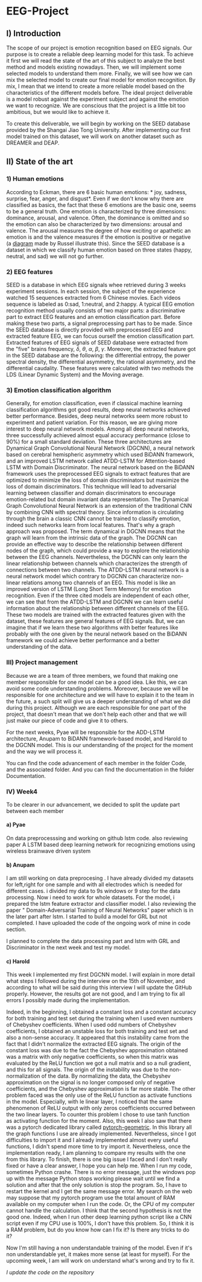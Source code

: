 # EEG-Project


## I) Introduction 

The scope of our project is emotion recognition based on EEG signals. Our purpose is to create a reliable deep learning model for this task. To achieve it first we will read the state of the art of this subject to analyze the best method and models existing nowadays. Then, we will implement some selected models to understand them more. Finally, we will see how we can mix the selected model to create our final model for emotion recognition. By mix, I mean that we intend to create a more reliable model based on the characteristics of the different models before. The ideal project deliverable is a model robust against the experiment subject and against the emotion we want to recognize. We are conscious that the project is a little bit too ambitious, but we would like to achieve it. 

To create this deliverable, we will begin by working on the SEED database provided by the Shangai Jiao Tong University. After implementing our first model trained on this dataset, we will work on another dataset such as DREAMER and DEAP. 



## II) State of the art
 
### 1) Human emotions

According to Eckman, there are 6 basic human emotions: * joy, sadness, surprise, fear, anger, and disgust*. Even if we don't know why there are classified as basics, the fact that these 6 emotions are the basic one, seems to be a general truth. One emotion is characterized by three dimensions: dominance, arousal, and valence. Often, the dominance is omitted and so the emotion can also be characterized by two dimensions: arousal and valence. The arousal measures the degree of how exciting or apathetic an emotion is and the valence measures if the emotion is positive or negative (a [diagram](https://www.pinterest.com/pin/354588170647498721/) made by Russel illustrate this). Since the SEED database is a dataset in which we classify human emotion based on three states (happy, neutral, and sad) we will not go further. 

### 2) EEG features

SEED is a database in which EEG signals whee retrieved during 3 weeks experiment sessions. In each session, the subject of the experience watched 15 sequences extracted from 6 Chinese movies. Each videos sequence is labeled as 0:sad, 1:neutral, and 2:happy. 
A typical EEG emotion recognition method usually consists of two major parts: a discriminative part to extract EEG features and an emotion classification part. Before making these two parts, a signal preprocessing part has to be made. Since the SEED database is directly provided with preprocessed EEG and extracted feature EEG, we can focus ourself the emotion classification part. Extracted features of EEG signals of SEED database were extracted from the "five" brains frequency, $\delta$, $\theta$, $\alpha$, $\beta$, $\gamma$. Moreover, the extracted feature got in the SEED database are the following: the differential entropy, the power spectral density, the differential asymmetry, the rational asymmetry, and the differential caudality. These features were calculated with two methods the LDS (Linear Dynamic System) and the Moving average. 

### 3) Emotion classification algorithm

Generally, for emotion classification, even if classical machine learning classification algorithms got good results,  deep neural networks achieved better performance. Besides, deep neural networks seem more robust to experiment and patient variation. For this reason, we are giving more interest to deep neural network models. Among all deep neural networks, three successfully achieved almost equal accuracy performance (close to 90%) for a small standard deviation. These three architectures are Dynamical Graph Convolutional Neural Network (DGCNN), a neural network based on cerebral hemispheric asymmetry which used BiDANN framework, and an improved LSTM network called ATDD-LSTM for Attention-based LSTM with Domain Discriminator. 
The neural network based on the BiDANN framework uses the preprocessed EEG signals to extract features that are optimized to minimize the loss of domain discriminators but maximize the loss of domain discriminators. This technique will lead to adversarial learning between classifier and domain discriminators to encourage emotion-related but domain invariant data representation. 
The Dynamical Graph Convolutional Neural Network is an extension of the traditional CNN by combining CNN with spectral theory. Since information is circulating through the brain a classic CNN cannot be trained to classify emotion, indeed such networks learn from local features. That's why a graph approach was proposed. The term dynamical in DGCNN means that the graph will learn from the intrinsic data of the graph. The DGCNN can provide an effective way to describe the relationship between different nodes of the graph, which could provide a way to explore the relationship between the EEG channels. 
Nevertheless, the DGCNN can only learn the linear relationship between channels which characterizes the strength of connections between two channels. 
The ATDD-LSTM neural network is a neural network model which contrary to DGCNN can characterize non-linear relations among two channels of an EEG. This model is like an improved version of LSTM (Long Short Term Memory) for emotion recognition. Even if the three cited models are independent of each other, we can see that from the ATDD-LSTM and DGCNN we can learn useful information about the relationship between different channels of the EEG. These two models are trained with the extracted features given with the dataset, these features are general features of EEG signals. But, we can imagine that if we learn these two algorithms with better features like probably with the one given by the neural network based on the BiDANN framework we could achieve better performance and a better understanding of the data. 

### III) Project management

Because we are a team of three members, we found that making one member responsible for one model can be a good idea. Like this, we can avoid some code understanding problems. Moreover, because we will be responsible for one architecture and we will have to explain it to the team in the future, a such split will give us a deeper understanding of what we did during this project. Although we are each responsible for one part of the project, that doesn't mean that we don't help each other and that we will just make our piece of code and give it to others.

For the next weeks, Pyae will be responsible for the ADD-LSTM architecture, Anupam to BiDANN framework-based model, and Harold to the DGCNN model. This is our understanding of the project for the moment and the way we will process it. 

You can find the code advancement of each member in the folder Code, and the associated folder. And you can find the documentation in the folder Documentation. 

### IV) Week4

To be clearer in our advancement, we decided to split the update part between each member

#### a) Pyae
On data preprocesssing and working on github lstm code.
also reviewing paper A LSTM based deep learning network for recognizing emotions using wireless brainwave driven system

#### b) Anupam
I am still working on data preprocesing . I have already divided my datasets for left,right for one sample and with all electrodes which is needed for different cases. i  divided my data to 9s windows or 9 step for the data processing. Now i need to work for whole datasets. For the model, i prepared the lstm feature extractor and classifier model. I also reviewing the paper " Domain-Adversarial Training of Neural Networks" paper which is in the later part after lstm. I started to build a model for GRL but not completed. I have uploaded the code of the ongoing work of mine in code section. 

I planned to complete the data processing part and lstm with GRL and Discriminator in the next week and test my model.

#### c) Harold

This week I implemented my first DGCNN model. I will explain in more detail what steps I followed during the interview on the 15th of November, and according to what will be said during this interview I will update the GitHub properly. However, the results got are not good, and I am trying to fix all errors I possibly made during the implementation. 

Indeed, in the beginning, I obtained a constant loss and a constant accuracy for both training and test set during the training when I used even numbers of Chebyshev coefficients. When I used odd numbers of Chebyshev coefficients, I obtained an unstable loss for both training and test set and also a non-sense accuracy. It appeared that this instability came from the fact that I didn't normalize the extracted EEG signals. The origin of the constant loss was due to the fact the Chebyshev approximation obtained was a matrix with only negative coefficients, so when this matrix was evaluated by the ReLU function we got a null matrix and so a null gradient, and this for all signals. The origin of the instability was due to the non-normalization of the data. By normalizing the data, the Chebyshev approximation on the signal is no longer composed only of negative coefficients, and the Chebyshev approximation is far more stable. The other problem faced was the only use of the ReLU function as activate functions in the model. Especially, with le linear layer, I noticed that the same phenomenon of ReLU output with only zeros coefficients occurred between the two linear layers. To counter this problem I chose to use tanh function as activating function for the moment. Also, this week I also saw that there was a pytorch dedicated library called [pytorch-geometric](https://pytorch-geometric.readthedocs.io/en/latest/). In this library all the graph functions I use are already implemented. Nevertheless, since I got difficulties to import it and I already implemented almost every useful functions, I didn't spend more time to try import it. Nevertheless, once the implementation ready, I am planning to compare my results with the one from this library. To finish, there is one big issue I faced and I don't really fixed or have a clear answer, I hope you can help me. When I run my code, sometimes Python crashe. There is no error message, just the windows pop up with the message Python stops working please wait until we find a solution and after that the only solution is stop the program. So, I have to restart the kernel and I get the same message error. My search on the web may suppose that my pytorch program use the total amount of RAM available on my computer when I run the code. Or, the CPU of my computer cannot handle the calculation. I think that the second hypothesis is not the good one. Indeed, when I run other
deep learning python script like a CNN script even if my CPU use is 100%, I don't have this problem. So, I think it is a RAM problem, 
but do you know how can I fix it? Is there any tricks to do it? 

Now I'm still having a non understandable training of the model. Even if it's non understandable yet, it makes more sense (at least for myself). For the upcoming week, I am will work on understand what's wrong and try to fix it. 

*I update the code on the repository*
